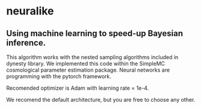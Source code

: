 # neuralike

## Using machine learning to speed-up Bayesian inference.

This algorithm works with the nested sampling algorithms included in dynesty library. We implemented this code within the SimpleMC cosmological parameter estimation package.
Neural networks are programming with the pytorch framework.

Recomended optimizer is Adam with learning rate = 1e-4.

We recomend the default architecture, but you are free to choose any other. 
